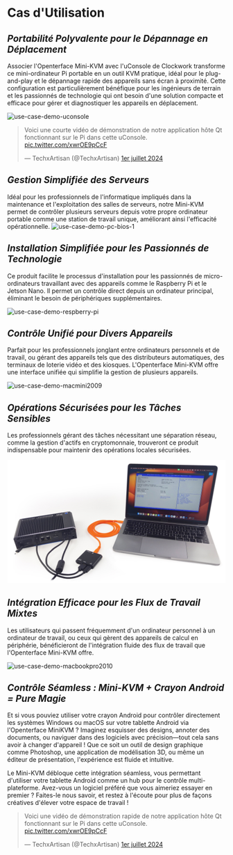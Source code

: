 # Cas d'Utilisation
## ***Portabilité Polyvalente pour le Dépannage en Déplacement***
Associer l'Openterface Mini-KVM avec l'uConsole de Clockwork transforme ce mini-ordinateur Pi portable en un outil KVM pratique, idéal pour le plug-and-play et le dépannage rapide des appareils sans écran à proximité. Cette configuration est particulièrement bénéfique pour les ingénieurs de terrain et les passionnés de technologie qui ont besoin d'une solution compacte et efficace pour gérer et diagnostiquer les appareils en déplacement.

<img src="https://pbs.twimg.com/media/GRaeGqHa0AA_GMv?format=jpg&name=4096x4096" alt="use-case-demo-uconsole" width="560" height="560">

<blockquote class="twitter-tweet" data-media-max-width="560"><p lang="en" dir="ltr">Voici une courte vidéo de démonstration de notre application hôte Qt fonctionnant sur le Pi dans cette uConsole. <a href="https://t.co/xwrOE9pCcF">pic.twitter.com/xwrOE9pCcF</a></p>&mdash; TechxArtisan (@TechxArtisan) <a href="https://twitter.com/TechxArtisan/status/1807824199152722019?ref_src=twsrc%5Etfw">1er juillet 2024</a></blockquote> <script async src="https://platform.twitter.com/widgets.js" charset="utf-8"></script>

## ***Gestion Simplifiée des Serveurs***
Idéal pour les professionnels de l'informatique impliqués dans la maintenance et l'exploitation des salles de serveurs, notre Mini-KVM permet de contrôler plusieurs serveurs depuis votre propre ordinateur portable comme une station de travail unique, améliorant ainsi l'efficacité opérationnelle.
![use-case-demo-pc-bios-1](/images/product/use-case-demo-pc-bios-1.jpg)

## ***Installation Simplifiée pour les Passionnés de Technologie***
Ce produit facilite le processus d'installation pour les passionnés de micro-ordinateurs travaillant avec des appareils comme le Raspberry Pi et le Jetson Nano. Il permet un contrôle direct depuis un ordinateur principal, éliminant le besoin de périphériques supplémentaires.

![use-case-demo-respberry-pi](/images/product/use-case-demo-respberry-pi.jpg)

## ***Contrôle Unifié pour Divers Appareils***
Parfait pour les professionnels jonglant entre ordinateurs personnels et de travail, ou gérant des appareils tels que des distributeurs automatiques, des terminaux de loterie vidéo et des kiosques. L'Openterface Mini-KVM offre une interface unifiée qui simplifie la gestion de plusieurs appareils.

![use-case-demo-macmini2009](/images/product/use-case-demo-macmini2009-3.jpg)

## ***Opérations Sécurisées pour les Tâches Sensibles***
Les professionnels gérant des tâches nécessitant une séparation réseau, comme la gestion d'actifs en cryptomonnaie, trouveront ce produit indispensable pour maintenir des opérations locales sécurisées.

![use-case-demo-industrial-pc](images/product/use-case-demo-industrial-pc.jpg)

## ***Intégration Efficace pour les Flux de Travail Mixtes***
Les utilisateurs qui passent fréquemment d'un ordinateur personnel à un ordinateur de travail, ou ceux qui gèrent des appareils de calcul en périphérie, bénéficieront de l'intégration fluide des flux de travail que l'Openterface Mini-KVM offre.

![use-case-demo-macbookpro2010](/images/product/use-case-demo-macbookpro2010.jpg)

## ***Contrôle Séamless : Mini-KVM + Crayon Android = Pure Magie***
Et si vous pouviez utiliser votre crayon Android pour contrôler directement les systèmes Windows ou macOS sur votre tablette Android via l'Openterface MiniKVM ? Imaginez esquisser des designs, annoter des documents, ou naviguer dans des logiciels avec précision—tout cela sans avoir à changer d'appareil ! Que ce soit un outil de design graphique comme Photoshop, une application de modélisation 3D, ou même un éditeur de présentation, l'expérience est fluide et intuitive.

Le Mini-KVM débloque cette intégration séamless, vous permettant d'utiliser votre tablette Android comme un hub pour le contrôle multi-plateforme. Avez-vous un logiciel préféré que vous aimeriez essayer en premier ? Faites-le nous savoir, et restez à l'écoute pour plus de façons créatives d'élever votre espace de travail !

<blockquote class="twitter-tweet" data-media-max-width="560"><p lang="en" dir="ltr">Voici une vidéo de démonstration rapide de notre application hôte Qt fonctionnant sur le Pi dans cette uConsole. <a href="https://t.co/xwrOE9pCcF">pic.twitter.com/xwrOE9pCcF</a></p>&mdash; TechxArtisan (@TechxArtisan) <a href="https://twitter.com/TechxArtisan/status/1872660955768946823?ref_src=twsrc%5Etfw">1er juillet 2024</a></blockquote> <script async src="https://platform.twitter.com/widgets.js" charset="utf-8"></script>